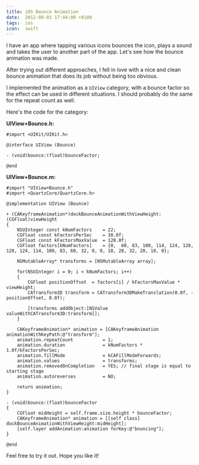 ```yaml
---
title: iOS Bounce Animation
date:  2012-09-03 17:44:00 +0100
tags:  ios
icon:  swift
---
```


I have an app where tapping various icons bounces the icon, plays a sound and takes the user to another part of the app. Let's see how the bounce animation was made.

After trying out different approaches, I fell in love with a nice and clean
bounce animation that does its job without being too obvious.

I implemented the animation as a `UIView` category, with a bounce factor so the effect can be used in different situations. I should probably do the same for the repeat count as well.

Here's the code for the category:

**UIView+Bounce.h:**

```objc
#import <UIKit/UIKit.h>

@interface UIView (Bounce)

- (void)bounce:(float)bounceFactor;

@end
```

**UIView+Bounce.m:**

```objc
#import "UIView+Bounce.h"
#import <QuartzCore/QuartzCore.h>

@implementation UIView (Bounce)

+ (CAKeyframeAnimation*)dockBounceAnimationWithViewHeight:(CGFloat)viewHeight
{
    NSUInteger const kNumFactors    = 22;
    CGFloat const kFactorsPerSec    = 30.0f;
    CGFloat const kFactorsMaxValue  = 128.0f;
    CGFloat factors[kNumFactors]    = {0,  60, 83, 100, 114, 124, 128, 128, 124, 114, 100, 83, 60, 32, 0, 0, 18, 28, 32, 28, 18, 0};

    NSMutableArray* transforms = [NSMutableArray array];

    for(NSUInteger i = 0; i < kNumFactors; i++)
    {
        CGFloat positionOffset  = factors[i] / kFactorsMaxValue * viewHeight;
        CATransform3D transform = CATransform3DMakeTranslation(0.0f, -positionOffset, 0.0f);

        [transforms addObject:[NSValue valueWithCATransform3D:transform]];
    }

    CAKeyframeAnimation* animation = [CAKeyframeAnimation animationWithKeyPath:@"transform"];
    animation.repeatCount           = 1;
    animation.duration              = kNumFactors * 1.0f/kFactorsPerSec;
    animation.fillMode              = kCAFillModeForwards;
    animation.values                = transforms;
    animation.removedOnCompletion   = YES; // final stage is equal to starting stage
    animation.autoreverses          = NO;

    return animation;
}

- (void)bounce:(float)bounceFactor
{
    CGFloat midHeight = self.frame.size.height * bounceFactor;
    CAKeyframeAnimation* animation = [[self class] dockBounceAnimationWithViewHeight:midHeight];
    [self.layer addAnimation:animation forKey:@"bouncing"];
}

@end
```

Feel free to try it out. Hope you like it!
